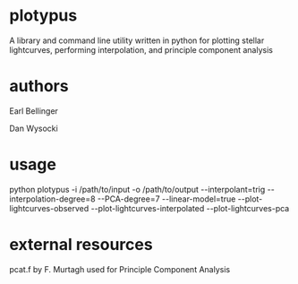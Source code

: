 plotypus
========

A library and command line utility written in python for plotting stellar
lightcurves, performing interpolation, and principle component analysis

authors
=======

Earl Bellinger

Dan Wysocki

usage
=====

python plotypus -i /path/to/input -o /path/to/output --interpolant=trig
--interpolation-degree=8 --PCA-degree=7 --linear-model=true
--plot-lightcurves-observed --plot-lightcurves-interpolated
--plot-lightcurves-pca

external resources
==================

pcat.f by F. Murtagh used for Principle Component Analysis
